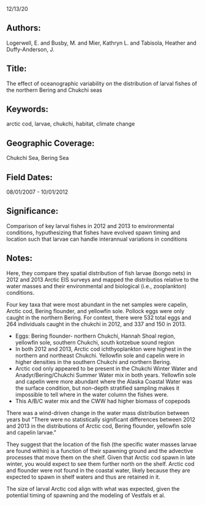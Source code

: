12/13/20
## Authors:
 Logerwell, E. and Busby, M. and Mier, Kathryn L. and Tabisola, Heather and Duffy-Anderson, J.
## Title:
The effect of oceanographic variability on the distribution of larval fishes of the northern Bering and Chukchi seas
## Keywords:
arctic cod, larvae, chukchi, habitat, climate change
## Geographic Coverage:
Chukchi Sea, Bering Sea
## Field Dates:
08/01/2007 - 10/01/2012
## Significance:
Comparison of key larval fishes in 2012 and 2013 to environmental conditions, hyputhesizing that fishes have evolved spawn timing and location such that larvae can handle interannual variations in conditions

## Notes:
Here, they compare they spatial distribution of fish larvae (bongo nets) in 2012 and 2013 Arctic EIS surveys and mapped the distributios relative to the water masses and their environmental and biological (i.e., zooplankton) conditions.

Four key taxa that were most abundant in the net samples were capelin, Arctic cod, Bering flounder, and yellowfin sole. Pollock eggs were only caught in the northern Bering. For context, there were 532 total eggs and 264 individuals caught in the chukchi in 2012, and 337 and 150 in 2013.
- Eggs: Bering flounder-  northern Chukchi, Hannah Shoal region, yellowfin sole, southern Chukchi, south kotzebue sound region
- In both 2012 and 2013, Arctic cod ichthyoplankton were highest in the northern and northeast Chukchi. Yellowfin sole and capelin were in higher densities in the southern Chukchi and northern Bering.
- Arctic cod only appeared to be present in the Chukchi Winter Water and Anadyr/Bering/Chukchi Summer Water mix in both years. Yellowfin sole and capelin were more abundant where the Alaska Coastal Water was the surface condition, but non-depth stratified sampling makes it impossible to tell where in the water column the fishes were.
- This A/B/C water mix and the CWW had higher biomass of copepods

 There was a wind-driven change in the water mass distribution between years but "There were no statistically significant differences between 2012 and 2013 in the distributions of Arctic cod, Bering flounder, yellowfin sole and capelin larvae."

 They suggest that the location of the fish (the specific water masses larvae are found within) is a function of their spawning ground and the advective processes that move them on the shelf. Given that Arctic cod spawn in late winter, you would expect to see them further north on the shelf. Arctic cod and flounder were not found in the coastal water, likely because they are expected to spawn in shelf waters and thus are retained in it.

 The size of larval Arctic cod align with what was expected, given the potential timing of spawning and the modeling of Vestfals et al.
